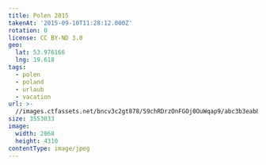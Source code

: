 ```yaml
---
title: Polen 2015
takenAt: '2015-09-10T11:28:12.000Z'
rotation: 0
license: CC BY-ND 3.0
geo:
  lat: 53.976166
  lng: 19.618
tags:
  - polen
  - poland
  - urlaub
  - vacation
url: >-
  //images.ctfassets.net/bncv3c2gt878/59chRDrzOnFGOj0OuWqap9/abc3b3eab8190c45ef945b30903cd7ab/polen-2015_25862645811_o
size: 3553033
image:
  width: 2868
  height: 4310
contentType: image/jpeg
---
```


